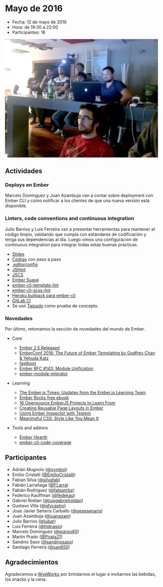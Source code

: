 # Mayo de 2016

* Fecha: 12 de mayo de 2016
* Hora: de 19:30 a 22:00
* Participantes: 16

![Foto](./photo.jpg)

## Actividades

### Deploys en Ember

Marcelo Dominguez y Juan Azambuja van a contar sobre deployment con Ember CLI y
cómo notificar a los clientes de que una nueva versión está disponible.

### Linters, code conventions and continuous integration

Julio Barrios y Luis Ferreira van a presentar herramientas para mantener el
código limpio, validando que cumpla con estándares de codificación y tenga sus
dependencias al día. Luego vimos una configuración de continuous integration
para integrar todas estas buenas prácticas.

* [Slides](https://www.swipe.to/2495p#page=TTCQbRhJg)
* [Código](https://github.com/hidnasio/ember-montevideo-setup-demo) con paso a paso
* [.editorconfig](http://editorconfig.org/)
* [JSHint](http://jshint.com/)
* [JSCS](http://jscs.info/)
* [Ember Suave](https://github.com/DockYard/ember-suave)
* [ember-cli-template-lint](https://github.com/rwjblue/ember-cli-template-lint)
* [ember-cli-scss-lint](https://github.com/tomasbasham/ember-cli-scss-lint)
* [Heroku builpack para ember-cli](https://github.com/tonycoco/heroku-buildpack-ember-cli)
* [GitLab CI](http://docs.gitlab.com/ce/ci/quick_start/README.html)
* Se usó [Tajpado](https://github.com/san650/tajpado) como prueba de concepto.

### Novedades

Por último, retomamos la sección de novedades del mundo de Ember.

* Core
  * [Ember 2.5 Released](http://emberjs.com/blog/2016/04/11/ember-2-5-released.html)
  * [EmberConf 2016: The Future of Ember Templating by Godfrey Chan & Yehuda Katz](https://www.youtube.com/watch?v=dpx9P1cz37k&feature=youtu.be)
  * [fastboot](http://ember-fastboot.com/)
  * [Ember RFC #143: Module Unification](https://github.com/emberjs/rfcs/pull/143)
  * [ember-module-migrator](https://github.com/rwjblue/ember-module-migrator)

* Learning
  * [The Ember.js Times: Updates from the Ember.js Learning Team](https://the-emberjs-times.ongoodbits.com/2016/05/03/issue-1)
  * [Ember Rocks free ebook](http://www.ember.rocks/)
  * [16 Opensource EmberJS Projects to Learn From](https://www.icicletech.com/blog/16-opensource-emberjs-projects-to-learn-from)
  * [Creating Reusable Page Layouts in Ember](https://spin.atomicobject.com/2016/05/03/reusable-page-layouts-ember/)
  * [Using Ember Inspector with Testem](https://medium.com/@chrisdmasters/using-ember-inspector-with-testem-520a0bbbe708)
  * [Meaningful CSS: Style Like You Mean It](http://alistapart.com/article/meaningful-css-style-like-you-mean-it)

* Tools and addons
  * [Ember Hearth](http://ember.town/ember-hearth/)
  * [ember-cli-code-coverage](https://github.com/kategengler/ember-cli-code-coverage)

## Participantes

* Adrián Mugnolo ([@xymbol](https://github.com/xymbol))
* Emilio Cristalli ([@EmilioCristalli](https://github.com/EmilioCristalli))
* Fabian Silva ([@silvafab](https://github.com/silvafab))
* Fabián Larrañaga ([@FLarra](https://github.com/FLarra))
* Fabián Rodriguez ([@fabianrbz](https://github.com/fabianrbz))
* Federico Kauffman ([@fedekau](https://github.com/fedekau))
* Gabriel Roldan ([@luisgabrielroldan](https://github.com/luisgabrielroldan))
* Gustavo Villa ([@gfvcastro](https://github.com/gfvcastro))
* Jose Javier Señaris Carballo ([@pepesenaris](https://github.com/pepesenaris))
* Juan Azambuja ([@juanazam](https://github.com/juanazam))
* Julio Barrios ([@jubar](https://github.com/jubar))
* Luis Ferreira ([@hidnasio](https://github.com/hidnasio))
* Marcelo Dominguez ([@marpo60](https://github.com/marpo60))
* Martin Prado ([@Pirata21](https://github.com/Pirata21))
* Sandino Saso ([@sandinosaso](https://github.com/sandinosaso))
* Santiago Ferreira ([@san650](https://github.com/san650))

## Agradecimientos

Agradecemos a [WyeWorks](https://wyeworks.com/) por brindarnos el lugar e
invitarnos las bebidas, los snacks y la cena.
